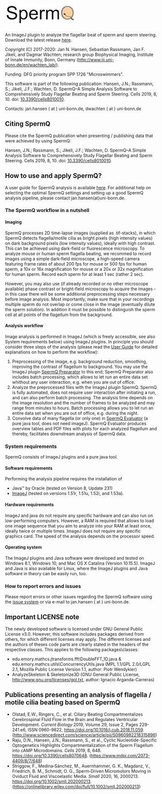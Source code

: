 # ![SpermQ](https://github.com/hansenjn/SpermQ/blob/master/Webfiles/20200708%20SpermQ%20Logo%20low%20res.png?raw=true)
An ImageJ plugin to analyze the flagellar beat of sperm and sperm steering. Download the latest release [here](https://github.com/hansenjn/SpermQ/releases). 

Copyright (C) 2017-2020: Jan N. Hansen, Sebastian Rassmann, Jan F. Jikeli, and Dagmar Wachten; research group Biophysical Imaging, Institute of Innate Immunity, Bonn, Germany (http://www.iii.uni-bonn.de/en/wachten_lab/).

Funding: DFG priority program SPP 1726 "Microswimmers".

This software is part of the following publication: 
Hansen, J.N.; Rassmann, S.; Jikeli, J.F.; Wachten, D. SpermQ–A Simple Analysis Software to Comprehensively Study Flagellar Beating and Sperm Steering. Cells 2019, 8, 10. doi: [10.3390/cells8010010](https://doi.org/10.3390/cells8010010).

Contacts: jan.hansen ( at ) uni-bonn.de, dwachten ( at ) uni-bonn.de

## Citing SpermQ
Please cite the SpermQ publication when presenting / publishing data that were achieved by using SpermQ:

Hansen, J.N.; Rassmann, S.; Jikeli, J.F.; Wachten, D. SpermQ–A Simple Analysis Software to Comprehensively Study Flagellar Beating and Sperm Steering. Cells 2019, 8, 10. doi: [10.3390/cells8010010](https://doi.org/10.3390/cells8010010).

## How to use and apply SpermQ?
A user guide for SpermQ analysis is available [here](https://github.com/hansenjn/SpermQ/blob/master/Manual/SpermQ%20Manual.pdf). For additional help on selecting the optimal SpermQ settings and setting up a good SpermQ analysis pipeline, please contact jan.hansen(at)uni-bonn.de.

### The SpermQ workflow in a nutshell
#### Imaging
SpermQ processes 2D time-lapse images (supplied as .tif-stacks), in which SpermQ detects flagella/motile cilia as bright pixels (high intensity values) on dark background pixels (low intensity values), ideally with high contrast. This can be achieved using dark-field or fluorescence microscopy. To analyze mouse or human sperm flagella beating, we recommed to record images using a simple dark-field microscope, a high-speed camera featuring frame rates of about 200 fps for mouse or 500 fps for human sperm, a 10x or 16x magnification for mouse or a 20x or 32x magnification for human sperm. Record each sperm for at least 1 sec (rather 2 sec).

However, you may also use (if already recorded or no other microscope available) phase contrast or bright-field microscopy to acquire the images - in this case there will be some additional preprocessing steps necessary before image analysis. Most importantly, make sure that in your recordings multiple sperm do not overlap or come close in the image (eventually dilute the sperm solution). In addition it must be possible to distinguish the sperm cell at all points of the flagellum from the background.

#### Analysis workflow
Image analysis is performed in ImageJ (which is freely accessible, see also System requirements below) using ImageJ plugins. 
In principle you should consider three steps of the analysis (please read the [User Guide](https://github.com/hansenjn/SpermQ/blob/master/Manual/SpermQ%20Manual.pdf) for detailed explanations on how to perform the workflow):
1. Preprocessing of the image, e.g. background reduction, smoothing, improving the contrast of flagellum to background. You may use the ImageJ plugin [SpermQ Preparator](https://github.com/hansenjn/SpermQ_Preparator) to this end; SpermQ Preparator also includes batch processing, which allows to let run an entire data set whithout any user interaction, e.g. when you are out of office.
2. Analyze the preprocessed files with the ImageJ plugin SpermQ. SpermQ is fully automated, does not require user interaction after initiating a run, and can also perform batch processing. The analysis time depends on the image resolution and the number of frames to be analyzed and may range from minutes to hours. Batch processing allows you to let run an entire data set when you are out of office, e.g. during the night.
3. Convolve data of many flagella (or only one) in [SpermQ Evaluator](https://github.com/IIIImaging/SpermQ_Evaluator) (a pure java tool, does not need imageJ). SpermQ Evaluator produces overview tables and PDF files with plots for each analyzed flagellum and thereby, facilitates downstream analysis of SpermQ data.

### System requirements
SpermQ consists of ImageJ plugins and a pure java tool. 

#### Software requirements
Performing the analysis pipeline requires the installation of
- Java™ by Oracle (tested on Version 8, Update 231)
- [ImageJ](https://imagej.net/Downloads) (tested on versions 1.51r, 1.51u, 1.52i, and 1.53a).

#### Hardware requirements
ImageJ and java do not require any specific hardware and can also run on low-performing computers. However, a RAM is required that allows to load one image sequence that you aim to analyze into your RAM at least once, ideally twice or multiple times. ImageJ does not require any specific graphics card. The speed of the analysis depends on the processor speed.

#### Operating system
The ImageJ plugins and Java software were developed and tested on Windows 8.1, Windows 10, and Mac OS X Catalina (Version 10.15.5).
ImageJ and Java is also available for Linux, where the ImageJ plugins and Java software in theory can be easily run, too.

### How to report errors and issues
Please report errors or other issues regarding the SpermQ software using the [issue system](https://github.com/hansenjn/SpermQ/issues) or via e-mail to jan.hansen ( at ) uni-bonn.de.

## Important LICENSE note
The newly developed software is licensed under GNU General Public License v3.0. However, this software includes packages derived from others, for which different licenses may apply. The different licenses and the authors of theses code parts are clearly stated in the headers of the respective classes. This applies to the following packages\classes:
- edu.emory.mathcs.jtransforms.fft\DoubleFFT_1D.java & edu.emory.mathcs.utils\ConcurrencyUtils.java (MPL 1.1/GPL 2.0/LGPL 2.1, Mozilla Public License Version 1.1, author: Piotr Wendykier)
- AnalyzeSkeleton & Skeletonize3D (GNU General Public License, http://www.gnu.org/licenses/gpl.txt, author: Ignacio Arganda-Carreras)

## Publications presenting an analysis of flagella / motile cilia beating based on SpermQ
- Olstad, E.W., Ringers, C., et al. Ciliary Beating Compartmentalizes Cerebrospinal Fluid Flow in the Brain and Regulates Ventricular Development.
*Current Biology* 2019, Volume 29, Issue 2, Pages 229-241.e6, ISSN 0960-9822, https://doi.org/10.1016/j.cub.2018.11.059. (http://www.sciencedirect.com/science/article/pii/S0960982218315896)
- Raju, D.N., Hansen, J.N., Rassmann, S., et al., Cyclic Nucleotide-Specific Optogenetics Highlights Compartmentalization of the Sperm Flagellum into cAMP Microdomains. *Cells* 2019, 8, 648. https://doi.org/10.3390/cells8070648. (https://www.mdpi.com/2073-4409/8/7/648)
- Striggow, F., Medina‐Sánchez, M., Auernhammer, G. K., Magdanz, V., Friedrich, B. M., Schmidt, O. G., Sperm‐Driven Micromotors Moving in Oviduct Fluid and Viscoelastic Media. *Small* 2020, 16, 2000213. https://doi.org/10.1002/smll.202000213. (https://onlinelibrary.wiley.com/doi/full/10.1002/smll.202000213)
